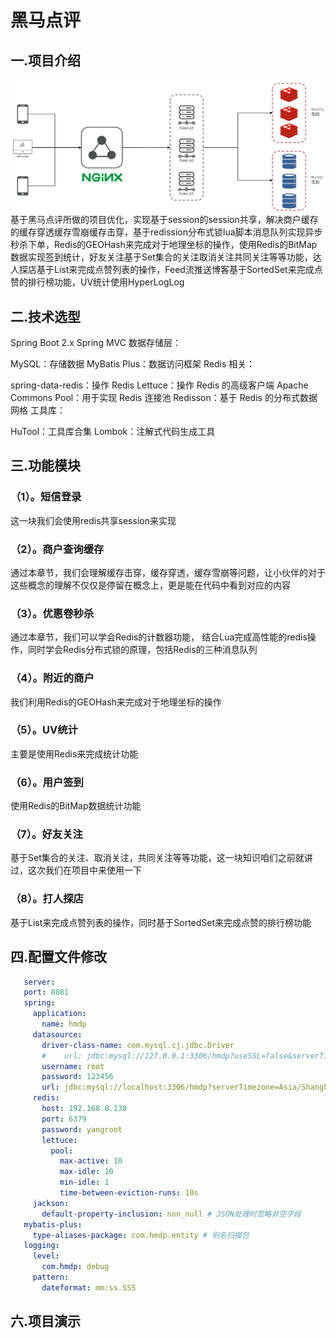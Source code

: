 # 黑马点评

## 一.项目介绍
![img.png](assert/img.png)
基于黑马点评所做的项目优化，实现基于session的session共享，解决商户缓存的缓存穿透缓存雪崩缓存击穿，基于redission分布式锁lua脚本消息队列实现异步秒杀下单，Redis的GEOHash来完成对于地理坐标的操作，使用Redis的BitMap数据实现签到统计，好友关注基于Set集合的关注取消关注共同关注等等功能，达人探店基于List来完成点赞列表的操作，Feed流推送博客基于SortedSet来完成点赞的排行榜功能，UV统计使用HyperLogLog
## 二.技术选型

Spring Boot 2.x Spring MVC 数据存储层：

MySQL：存储数据 MyBatis Plus：数据访问框架 Redis 相关：

spring-data-redis：操作 Redis Lettuce：操作 Redis 的高级客户端 Apache Commons Pool：用于实现 Redis 连接池 Redisson：基于 Redis 的分布式数据网格 工具库：

HuTool：工具库合集 Lombok：注解式代码生成工具

## 三.功能模块

### （1）。短信登录
这一块我们会使用redis共享session来实现

### （2）。商户查询缓存
通过本章节，我们会理解缓存击穿，缓存穿透，缓存雪崩等问题，让小伙伴的对于这些概念的理解不仅仅是停留在概念上，更是能在代码中看到对应的内容

### （3）。优惠卷秒杀
通过本章节，我们可以学会Redis的计数器功能， 结合Lua完成高性能的redis操作，同时学会Redis分布式锁的原理，包括Redis的三种消息队列

### （4）。附近的商户
我们利用Redis的GEOHash来完成对于地理坐标的操作

### （5）。UV统计
主要是使用Redis来完成统计功能

### （6）。用户签到
使用Redis的BitMap数据统计功能

### （7）。好友关注
基于Set集合的关注、取消关注，共同关注等等功能，这一块知识咱们之前就讲过，这次我们在项目中来使用一下

### （8）。打人探店
基于List来完成点赞列表的操作，同时基于SortedSet来完成点赞的排行榜功能


## 四.配置文件修改

 ```yml
    server:
    port: 8081
    spring:
      application:
        name: hmdp
      datasource:
        driver-class-name: com.mysql.cj.jdbc.Driver
        #    url: jdbc:mysql://127.0.0.1:3306/hmdp?useSSL=false&serverTimezone=UTC
        username: root
        password: 123456
        url: jdbc:mysql://localhost:3306/hmdp?serverTimezone=Asia/Shanghai&useUnicode=true&characterEncoding=utf-8&zeroDateTimeBehavior=convertToNull&useSSL=false&allowPublicKeyRetrieval=true
      redis:
        host: 192.168.8.130
        port: 6379
        password: yangroot
        lettuce:
          pool:
            max-active: 10
            max-idle: 10
            min-idle: 1
            time-between-eviction-runs: 10s
      jackson:
        default-property-inclusion: non_null # JSON处理时忽略非空字段
    mybatis-plus:
      type-aliases-package: com.hmdp.entity # 别名扫描包
    logging:
      level:
        com.hmdp: debug
      pattern:
        dateformat: mm:ss.SSS
   ```
## 六.项目演示

